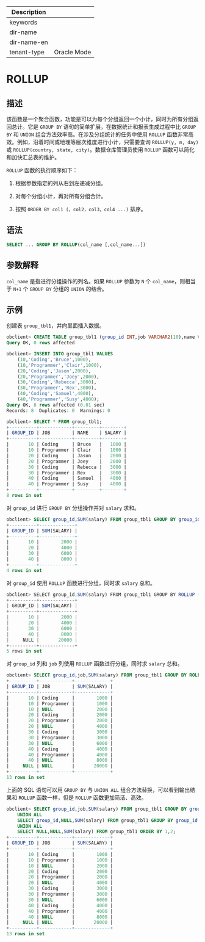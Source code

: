 | Description   |                 |
|---------------|-----------------|
| keywords      |                 |
| dir-name      |                 |
| dir-name-en   |                 |
| tenant-type   | Oracle Mode     |

# ROLLUP

## 描述

该函数是一个聚合函数，功能是可以为每个分组返回一个小计，同时为所有分组返回总计。它是 `GROUP BY` 语句的简单扩展，在数据统计和报表生成过程中比 `GROUP BY` 和 `UNION` 组合方法效率高。在涉及分组统计的任务中使用 `ROLLUP` 函数非常高效。例如，沿着时间或地理等层次维度进行小计，只需要查询 `ROLLUP(y, m, day)` 或 `ROLLUP(country, state, city)`。数据仓库管理员使用 `ROLLUP` 函数可以简化和加快汇总表的维护。

`ROLLUP` 函数的执行顺序如下：

1. 根据参数指定的列从右到左递减分组。

2. 对每个分组小计，再对所有分组合计。

3. 按照 `ORDER BY col1 (，col2，col3，col4 ...)` 排序。

## 语法

```sql
SELECT ... GROUP BY ROLLUP(col_name [,col_name...])
```

## 参数解释

`col_name` 是指进行分组操作的列名。如果 `ROLLUP` 参数为 `N` 个 `col_name`，则相当于 `N+1` 个 `GROUP BY` 分组的 `UNION` 的结合。

## 示例

创建表 `group_tbl1`，并向里面插入数据。

```sql
obclient> CREATE TABLE group_tbl1 (group_id INT,job VARCHAR2(10),name VARCHAR2(10),salary INT);
Query OK, 0 rows affected

obclient> INSERT INTO group_tbl1 VALUES
    (10,'Coding','Bruce',1000),
    (10,'Programmer','Clair',1000),
    (20,'Coding','Jason',2000),
    (20,'Programmer','Joey',2000),
    (30,'Coding','Rebecca',3000),
    (30,'Programmer','Rex',3000),
    (40,'Coding','Samuel',4000),
    (40,'Programmer','Susy',4000);
Query OK, 8 rows affected (0.01 sec)
Records: 8  Duplicates: 0  Warnings: 0

obclient> SELECT * FROM group_tbl1;
+----------+------------+---------+--------+
| GROUP_ID | JOB        | NAME    | SALARY |
+----------+------------+---------+--------+
|       10 | Coding     | Bruce   |   1000 |
|       10 | Programmer | Clair   |   1000 |
|       20 | Coding     | Jason   |   2000 |
|       20 | Programmer | Joey    |   2000 |
|       30 | Coding     | Rebecca |   3000 |
|       30 | Programmer | Rex     |   3000 |
|       40 | Coding     | Samuel  |   4000 |
|       40 | Programmer | Susy    |   4000 |
+----------+------------+---------+--------+
8 rows in set
```

对 `group_id` 进行 `GROUP BY` 分组操作并对 `salary` 求和。

```sql
obclient> SELECT group_id,SUM(salary) FROM group_tbl1 GROUP BY group_id;
+----------+-------------+
| GROUP_ID | SUM(SALARY) |
+----------+-------------+
|       10 |        2000 |
|       20 |        4000 |
|       30 |        6000 |
|       40 |        8000 |
+----------+-------------+
4 rows in set
```

对 `group_id` 使用 `ROLLUP` 函数进行分组，同时求 `salary` 总和。

```javascript
obclient> SELECT group_id,SUM(salary) FROM group_tbl1 GROUP BY ROLLUP (group_id);
+----------+-------------+
| GROUP_ID | SUM(SALARY) |
+----------+-------------+
|       10 |        2000 |
|       20 |        4000 |
|       30 |        6000 |
|       40 |        8000 |
|     NULL |       20000 |
+----------+-------------+
5 rows in set
```

对 `group_id` 列和 `job` 列使用 `ROLLUP` 函数进行分组，同时求 `salary` 总和。

```sql
obclient> SELECT group_id,job,SUM(salary) FROM group_tbl1 GROUP BY ROLLUP (group_id,job);
+----------+------------+-------------+
| GROUP_ID | JOB        | SUM(SALARY) |
+----------+------------+-------------+
|       10 | Coding     |        1000 |
|       10 | Programmer |        1000 |
|       10 | NULL       |        2000 |
|       20 | Coding     |        2000 |
|       20 | Programmer |        2000 |
|       20 | NULL       |        4000 |
|       30 | Coding     |        3000 |
|       30 | Programmer |        3000 |
|       30 | NULL       |        6000 |
|       40 | Coding     |        4000 |
|       40 | Programmer |        4000 |
|       40 | NULL       |        8000 |
|     NULL | NULL       |       20000 |
+----------+------------+-------------+
13 rows in set
```

上面的 SQL 语句可以用 `GROUP BY` 与 `UNION ALL` 组合方法替换，可以看到输出结果和 `ROLLUP` 函数一样，但是 `ROLLUP` 函数更加简洁、高效。

```sql
obclient> SELECT group_id,job,SUM(salary) FROM group_tbl1 GROUP BY group_id, job
    UNION ALL
    SELECT group_id,NULL,SUM(salary) FROM group_tbl1 GROUP BY group_id
    UNION ALL
    SELECT NULL,NULL,SUM(salary) FROM group_tbl1 ORDER BY 1,2;
+----------+------------+-------------+
| GROUP_ID | JOB        | SUM(SALARY) |
+----------+------------+-------------+
|       10 | Coding     |        1000 |
|       10 | Programmer |        1000 |
|       10 | NULL       |        2000 |
|       20 | Coding     |        2000 |
|       20 | Programmer |        2000 |
|       20 | NULL       |        4000 |
|       30 | Coding     |        3000 |
|       30 | Programmer |        3000 |
|       30 | NULL       |        6000 |
|       40 | Coding     |        4000 |
|       40 | Programmer |        4000 |
|       40 | NULL       |        8000 |
|     NULL | NULL       |       20000 |
+----------+------------+-------------+
13 rows in set
```

